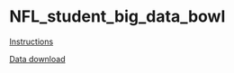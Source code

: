 # NFL_student_big_data_bowl

[Instructions](https://operations.nfl.com/the-game/big-data-bowl/terms-and-conditions/)

[Data download](https://www.kaggle.com/c/nfl-big-data-bowl-2020)